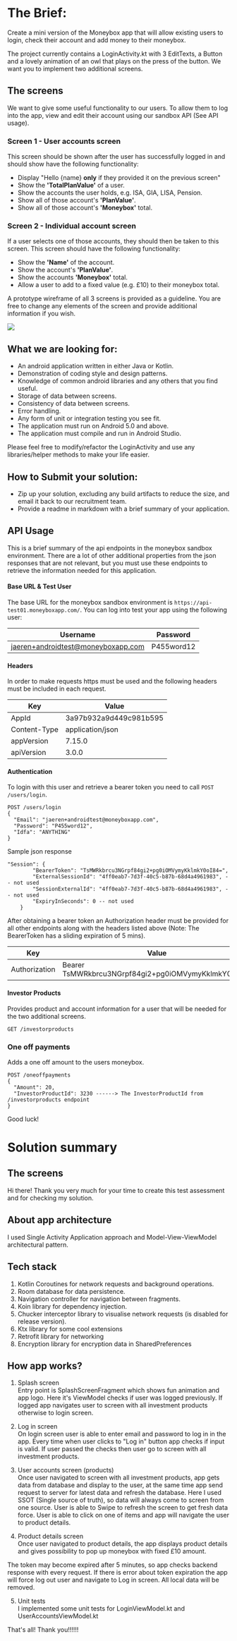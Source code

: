 # The Brief:

Create a mini version of the Moneybox app that will allow existing users to login, check their account and add money to their moneybox.

The project currently contains a LoginActivity.kt with 3 EditTexts, a Button and a lovely animation of an owl that plays on the press of the button.  We want you to implement two additional screens.

## The screens

We want to give some useful functionality to our users. To allow them to log into the app, view and edit their account using our sandbox API (See API usage).

### Screen 1 - User accounts screen
This screen should be shown after the user has successfully logged in and should show have the following functionality:
- Display "Hello {name} **only** if they provided it on the previous screen"
- Show the **'TotalPlanValue'** of a user.
- Show the accounts the user holds, e.g. ISA, GIA, LISA, Pension.
- Show all of those account's **'PlanValue'**.
- Show all of those account's **'Moneybox'** total.

### Screen 2 - Individual account screen
If a user selects one of those accounts, they should then be taken to this screen.  This screen should have the following functionality:
- Show the **'Name'** of the account.
- Show the account's **'PlanValue'**.
- Show the accounts **'Moneybox'** total.
- Allow a user to add to a fixed value (e.g. £10) to their moneybox total.

A prototype wireframe of all 3 screens is provided as a guideline. You are free to change any elements of the screen and provide additional information if you wish.

![](/images/wireframe.png)

## What we are looking for:
 - An android application written in either Java or Kotlin.
 - Demonstration of coding style and design patterns.
 - Knowledge of common android libraries and any others that you find useful.
 - Storage of data between screens.
 - Consistency of data between screens.
 - Error handling.
 - Any form of unit or integration testing you see fit.
 - The application must run on Android 5.0 and above.
 - The application must compile and run in Android Studio.

Please feel free to modify/refactor the LoginActivity and use any libraries/helper methods to make your life easier.

## How to Submit your solution:
 - Zip up your solution, excluding any build artifacts to reduce the size, and email it back to our recruitment team.
 - Provide a readme in markdown with a brief summary of your application.

## API Usage
This is a brief summary of the api endpoints in the moneybox sandbox environment. There are a lot of other additional properties from the json responses that are not relevant, but you must use these endpoints to retrieve the information needed for this application.

#### Base URL & Test User
The base URL for the moneybox sandbox environment is `https://api-test01.moneyboxapp.com/`.
You can log into test your app using the following user:

|  Username          | Password         |
| ------------- | ------------- |
| jaeren+androidtest@moneyboxapp.com  | P455word12  |

#### Headers

In order to make requests https must be used and the following headers must be included in each request.

|  Key | Value |
| ------------- | ------------- |
| AppId  | 3a97b932a9d449c981b595  |
| Content-Type  | application/json  |
| appVersion | 7.15.0 |
| apiVersion | 3.0.0 |

#### Authentication
To login with this user and retrieve a bearer token you need to call `POST /users/login`.
```
POST /users/login
{
  "Email": "jaeren+androidtest@moneyboxapp.com",
  "Password": "P455word12",
  "Idfa": "ANYTHING"
}
```
Sample json response
```
"Session": {
        "BearerToken": "TsMWRkbrcu3NGrpf84gi2+pg0iOMVymyKklmkY0oI84=",
        "ExternalSessionId": "4ff0eab7-7d3f-40c5-b87b-68d4a4961983", -- not used
        "SessionExternalId": "4ff0eab7-7d3f-40c5-b87b-68d4a4961983", -- not used
        "ExpiryInSeconds": 0 -- not used
    }
```
After obtaining a bearer token an Authorization header must be provided for all other endpoints along with the headers listed above (Note: The BearerToken has a sliding expiration of 5 mins).

|  Key          | Value         |
| ------------- | ------------- |
| Authorization  | Bearer TsMWRkbrcu3NGrpf84gi2+pg0iOMVymyKklmkY0oI84=  |

#### Investor Products
Provides product and account information for a user that will be needed for the two additional screens.
```
GET /investorproducts
```
### One off payments
Adds a one off amount to the users moneybox.
```
POST /oneoffpayments
{
  "Amount": 20,
  "InvestorProductId": 3230 ------> The InvestorProductId from /investorproducts endpoint
}
```
Good luck!

# Solution summary

## The screens

Hi there! Thank you very much for your time to create this test assessment and for checking my solution.

## About app architecture

I used Single Activity Application approach and Model-View-ViewModel architectural pattern.

## Tech stack
 
 1. Kotlin Coroutines for network requests and background operations.
 2. Room database for data persistence.
 3. Navigation controller for navigation between fragments.
 4. Koin library for dependency injection.
 5. Chucker interceptor library to visualise network requests (is disabled for release version).
 6. Ktx library for some cool extensions
 7. Retrofit library for networking
 8. Encryption library for encryption data in SharedPreferences   

## How app works?

1. Splash screen <br />
Entry point is SplashScreenFragment which shows fun animation and app logo. Here it's ViewModel 
checks if user was logged previously. 
If logged app navigates user to screen with all investment products otherwise to login screen.

2. Log in screen <br /> 
On login screen user is able to enter email and password to log in in the app.
Every time when user clicks to "Log in" button app checks if input is valid.
If user passed the checks then user go to screen with all investment products.

3. User accounts screen (products) <br />
Once user navigated to screen with all investment products, app gets data from database and 
display to the user, at the same time app 
send request to server for latest data and refresh the database. Here I used SSOT 
(Single source of truth), so data will always come to screen from one source. 
User is able to Swipe to refresh the screen to get fresh data force. User is able to click on one 
of items and app will navigate the user
to product details.

4. Product details screen  <br />
Once user navigated to product details, the app displays product details and gives possibility to
pop up moneybox with fixed £10 amount.

The token may become expired after 5 minutes, so app checks backend response with every request.
If there is error about token expiration the app will force log out user and navigate to Log in 
screen. All local data will be removed.

5. Unit tests  <br />
I implemented some unit tests for LoginViewModel.kt and UserAccountsViewModel.kt

That's all! Thank you!!!!!! 
  




